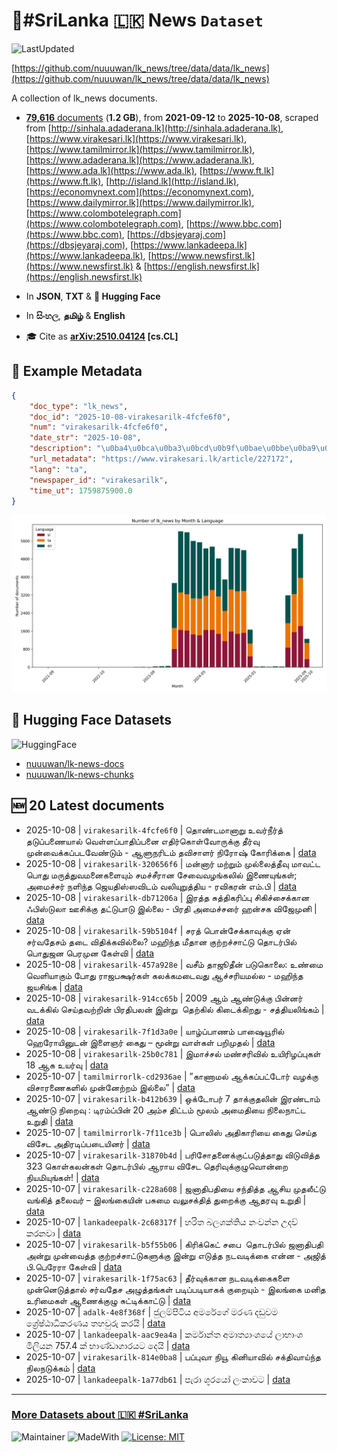 # 📄#SriLanka 🇱🇰 News `Dataset`

![LastUpdated](https://img.shields.io/badge/last_updated-2025--10--08_05:13:37-green)

[https://github.com/nuuuwan/lk_news/tree/data/data/lk_news](https://github.com/nuuuwan/lk_news/tree/data/data/lk_news)

A collection of lk_news documents.

- [**79,616** documents](https://github.com/nuuuwan/lk_news/tree/data/data/lk_news) (**1.2 GB**), from **2021-09-12** to **2025-10-08**, scraped from [http://sinhala.adaderana.lk](http://sinhala.adaderana.lk), [https://www.virakesari.lk](https://www.virakesari.lk), [https://www.tamilmirror.lk](https://www.tamilmirror.lk), [https://www.adaderana.lk](https://www.adaderana.lk), [https://www.ada.lk](https://www.ada.lk), [https://www.ft.lk](https://www.ft.lk), [http://island.lk](http://island.lk), [https://economynext.com](https://economynext.com), [https://www.dailymirror.lk](https://www.dailymirror.lk), [https://www.colombotelegraph.com](https://www.colombotelegraph.com), [https://www.bbc.com](https://www.bbc.com), [https://dbsjeyaraj.com](https://dbsjeyaraj.com), [https://www.lankadeepa.lk](https://www.lankadeepa.lk), [https://www.newsfirst.lk](https://www.newsfirst.lk) & [https://english.newsfirst.lk](https://english.newsfirst.lk)

- In **JSON**, **TXT** & **🤗 Hugging Face**

- In **සිංහල**, **தமிழ்** & **English**

- 🎓 Cite as **[arXiv:2510.04124](https://arxiv.org/abs/2510.04124) [cs.CL]**

## 📝 Example Metadata

```json
{
    "doc_type": "lk_news",
    "doc_id": "2025-10-08-virakesarilk-4fcfe6f0",
    "num": "virakesarilk-4fcfe6f0",
    "date_str": "2025-10-08",
    "description": "\u0ba4\u0bca\u0ba3\u0bcd\u0b9f\u0bae\u0bbe\u0ba9\u0bbe\u0bb1\u0bc1 \u0b89\u0bb5\u0bb0\u0bcd\u0ba8\u0bc0\u0bb0\u0bcd\u0ba4\u0bcd \u0ba4\u0b9f\u0bc1\u0baa\u0bcd\u0baa\u0ba3\u0bc8\u0baf\u0bbe\u0bb2\u0bcd \u0bb5\u0bc6\u0bb3\u0bcd\u0bb3\u0baa\u0bcd\u0baa\u0bbe\u0ba4\u0bbf\u0baa\u0bcd\u0baa\u0ba9\u0bc8 \u0b8e\u0ba4\u0bbf\u0bb0\u0bcd\u0b95\u0bca\u0bb3\u0bcd\u0bb5\u0bcb\u0bb0\u0bc1\u0b95\u0bcd\u0b95\u0bc1 \u0ba4\u0bc0\u0bb0\u0bcd\u0bb5\u0bc1 \u0bae\u0bc1\u0ba9\u0bcd\u0bb5\u0bc8\u0b95\u0bcd\u0b95\u0baa\u0bcd\u0baa\u0b9f\u0bb5\u0bc7\u0ba3\u0bcd\u0b9f\u0bc1\u0bae\u0bcd - \u0b86\u0bb3\u0bc1\u0ba8\u0bb0\u0bbf\u0b9f\u0bae\u0bcd \u0ba4\u0bb5\u0bbf\u0b9a\u0bbe\u0bb3\u0bb0\u0bcd\u00a0\u0ba8\u0bbf\u0bb0\u0bcb\u0bb7\u0bcd\u00a0\u0b95\u0bcb\u0bb0\u0bbf\u0b95\u0bcd\u0b95\u0bc8",
    "url_metadata": "https://www.virakesari.lk/article/227172",
    "lang": "ta",
    "newspaper_id": "virakesarilk",
    "time_ut": 1759875900.0
}
```

![Chart](https://raw.githubusercontent.com/nuuuwan/lk_news/refs/heads/data/data/lk_news/docs_by_month_and_lang.png)

## 🤗 Hugging Face Datasets

![HuggingFace](https://img.shields.io/badge/-HuggingFace-FDEE21?style=for-the-badge&logo=HuggingFace)

- [nuuuwan/lk-news-docs](https://huggingface.co/datasets/nuuuwan/lk-news-docs)
- [nuuuwan/lk-news-chunks](https://huggingface.co/datasets/nuuuwan/lk-news-chunks)

## 🆕 20 Latest documents

- 2025-10-08 | `virakesarilk-4fcfe6f0` | தொண்டமானாறு உவர்நீர்த் தடுப்பணையால் வெள்ளப்பாதிப்பனை எதிர்கொள்வோருக்கு தீர்வு முன்வைக்கப்படவேண்டும் - ஆளுநரிடம் தவிசாளர் நிரோஷ் கோரிக்கை | [data](https://github.com/nuuuwan/lk_news/tree/data/data/lk_news/2020s/2025/2025-10-08-virakesarilk-4fcfe6f0)
- 2025-10-08 | `virakesarilk-320656f6` | மன்னார் மற்றும் முல்லைத்தீவு மாவட்ட பொது மருத்துவமனைகளையும் சமச்சீரான சேவைவழங்கலில் இணையுங்கள்; அமைச்சர் நளிந்த ஜெயதிஸ்ஸவிடம் வலியுறுத்திய - ரவிகரன் எம்.பி | [data](https://github.com/nuuuwan/lk_news/tree/data/data/lk_news/2020s/2025/2025-10-08-virakesarilk-320656f6)
- 2025-10-08 | `virakesarilk-db71206a` | இரத்த சுத்திகரிப்பு சிகிச்சைக்கான ஃபிஸ்டுலா ஊசிக்கு தட்டுபாடு இல்லை - பிரதி அமைச்சரை் ஹன்சக விஜேமுனி | [data](https://github.com/nuuuwan/lk_news/tree/data/data/lk_news/2020s/2025/2025-10-08-virakesarilk-db71206a)
- 2025-10-08 | `virakesarilk-59b5104f` | சரத் பொன்சேக்காவுக்கு ஏன் சர்வதேசம் தடை விதிக்கவில்லை? மஹிந்த மீதான குற்றச்சாட்டு தொடர்பில் பொதுஜன பெரமுன கேள்வி | [data](https://github.com/nuuuwan/lk_news/tree/data/data/lk_news/2020s/2025/2025-10-08-virakesarilk-59b5104f)
- 2025-10-08 | `virakesarilk-457a928e` | வசீம் தாஜூதீன் படுகொலை: உண்மை வெளியாகும் போது ராஜபக்ஷர்கள் கலக்கமடைவது ஆச்சரியமல்ல - மஹிந்த ஜயசிங்க | [data](https://github.com/nuuuwan/lk_news/tree/data/data/lk_news/2020s/2025/2025-10-08-virakesarilk-457a928e)
- 2025-10-08 | `virakesarilk-914cc65b` | 2009 ஆம் ஆண்டுக்கு பின்னர் வடக்கில் செய்தவற்றின் பிரதிபலன் இன்று  தெற்கில் கிடைக்கிறது - சத்தியலிங்கம் | [data](https://github.com/nuuuwan/lk_news/tree/data/data/lk_news/2020s/2025/2025-10-08-virakesarilk-914cc65b)
- 2025-10-08 | `virakesarilk-7f1d3a0e` | யாழ்ப்பாணம் பாஷையூரில் ஹெரோயினுடன் இளைஞர் கைது – மூன்று வாள்கள் பறிமுதல் | [data](https://github.com/nuuuwan/lk_news/tree/data/data/lk_news/2020s/2025/2025-10-08-virakesarilk-7f1d3a0e)
- 2025-10-08 | `virakesarilk-25b0c781` | இமாச்சல் மண்சரிவில் உயிரிழப்புகள் 18 ஆக உயர்வு | [data](https://github.com/nuuuwan/lk_news/tree/data/data/lk_news/2020s/2025/2025-10-08-virakesarilk-25b0c781)
- 2025-10-07 | `tamilmirrorlk-cd2936ae` | ”காணாமல் ஆக்கப்பட்டோர் வழக்கு விசாரணைகளில் முன்னேற்றம் இல்லை” | [data](https://github.com/nuuuwan/lk_news/tree/data/data/lk_news/2020s/2025/2025-10-07-tamilmirrorlk-cd2936ae)
- 2025-10-07 | `virakesarilk-b412b639` | ஒக்டோபர் 7 தாக்குதலின் இரண்டாம் ஆண்டு நிறைவு : டிரம்ப்பின் 20 அம்ச திட்டம் மூலம் அமைதியை நிலைநாட்ட உறுதி | [data](https://github.com/nuuuwan/lk_news/tree/data/data/lk_news/2020s/2025/2025-10-07-virakesarilk-b412b639)
- 2025-10-07 | `tamilmirrorlk-7f11ce3b` | பொலிஸ் அதிகாரியை கைது செய்த விசேட அதிரடிப்படையினர் | [data](https://github.com/nuuuwan/lk_news/tree/data/data/lk_news/2020s/2025/2025-10-07-tamilmirrorlk-7f11ce3b)
- 2025-10-07 | `virakesarilk-31870b4d` | பரிசோதனைக்குட்படுத்தாது விடுவித்த 323 கொள்கலன்கள் தொடர்பில் ஆராய விசேட தெரிவுக்குழுவொன்றை நியமியுங்கள்! | [data](https://github.com/nuuuwan/lk_news/tree/data/data/lk_news/2020s/2025/2025-10-07-virakesarilk-31870b4d)
- 2025-10-07 | `virakesarilk-c228a608` | ஜனாதிபதியை சந்தித்த ஆசிய முதலீட்டு வங்கித் தலைவர் – இலங்கையின் பசுமை வலுசக்தித் துறைக்கு ஆதரவு உறுதி | [data](https://github.com/nuuuwan/lk_news/tree/data/data/lk_news/2020s/2025/2025-10-07-virakesarilk-c228a608)
- 2025-10-07 | `lankadeepalk-2c68317f` | හරිත බලශක්තිය නංවන්න උදව් කරනවා | [data](https://github.com/nuuuwan/lk_news/tree/data/data/lk_news/2020s/2025/2025-10-07-lankadeepalk-2c68317f)
- 2025-10-07 | `virakesarilk-b5f55b06` | கிரிக்கெட் சபை  தொடர்பில் ஜனாதிபதி அன்று முன்வைத்த குற்றச்சாட்டுகளுக்கு இன்று எடுத்த நடவடிக்கை என்ன - அஜித் பி.பெரேரா கேள்வி | [data](https://github.com/nuuuwan/lk_news/tree/data/data/lk_news/2020s/2025/2025-10-07-virakesarilk-b5f55b06)
- 2025-10-07 | `virakesarilk-1f75ac63` | தீர்வுக்கான நடவடிக்கைகளை முன்னெடுத்தால் சர்வதேச அழுத்தங்கள் படிப்படியாகக் குறையும் - இலங்கை மனித உரிமைகள் ஆணைக்குழு சுட்டிக்காட்டு | [data](https://github.com/nuuuwan/lk_news/tree/data/data/lk_news/2020s/2025/2025-10-07-virakesarilk-1f75ac63)
- 2025-10-07 | `adalk-4e8f368f` | ජුලම්පිටිය අමරේගේ මරණ දඩුවම ශ්‍රේෂ්ඨාධිකරණය තහවුරු කරයි | [data](https://github.com/nuuuwan/lk_news/tree/data/data/lk_news/2020s/2025/2025-10-07-adalk-4e8f368f)
- 2025-10-07 | `lankadeepalk-aac9ea4a` | කර්මාන්ත අමාත්‍යාංශයේ ලාභාංශ මිලියන 757.4 ක් භාණ්ඩාගාරයට දෙයි | [data](https://github.com/nuuuwan/lk_news/tree/data/data/lk_news/2020s/2025/2025-10-07-lankadeepalk-aac9ea4a)
- 2025-10-07 | `virakesarilk-814e0ba8` | பப்புவா நியூ கினியாவில் சக்திவாய்ந்த நிலநடுக்கம் | [data](https://github.com/nuuuwan/lk_news/tree/data/data/lk_news/2020s/2025/2025-10-07-virakesarilk-814e0ba8)
- 2025-10-07 | `lankadeepalk-1a77db61` | පැරා ශූරයෝ ලංකාවට | [data](https://github.com/nuuuwan/lk_news/tree/data/data/lk_news/2020s/2025/2025-10-07-lankadeepalk-1a77db61)

---

### [More Datasets about 🇱🇰 #SriLanka](https://github.com/nuuuwan/lk_datasets)

![Maintainer](https://img.shields.io/badge/maintainer-nuuuwan-red)
![MadeWith](https://img.shields.io/badge/made_with-python-blue)
[![License: MIT](https://img.shields.io/badge/License-MIT-yellow.svg)](https://opensource.org/licenses/MIT)
